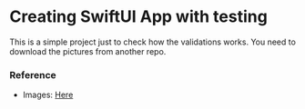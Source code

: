 # Creating SwiftUI App with testing

This is a simple project just to check how the validations works.
You need to download the pictures from another repo.

### Reference

- Images: [Here](https://github.com/applecodingacademy/StarWarsDemo-MoureDev-Masterclass/tree/main/StarWarsDemo/Assets.xcassets/images)
